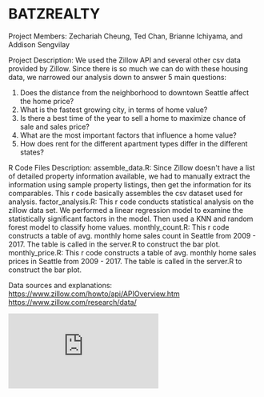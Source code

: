 # BATZREALTY

Project Members: Zechariah Cheung, Ted Chan, Brianne Ichiyama, and Addison Sengvilay

Project Description:
We used the Zillow API and several other csv data provided by Zillow. Since there is so much we can do with these housing data, we narrowed our analysis down to answer 5 main questions:
1. Does the distance from the neighborhood to downtown Seattle affect the home price?
2. What is the fastest growing city, in terms of home value?
3. Is there a best time of the year to sell a home to maximize chance of sale and sales price?
4. What are the most important factors that influence a home value?
5. How does rent for the different apartment types differ in the different states?

R Code Files Description:
assemble_data.R: Since Zillow doesn't have a list of detailed property information available, we had to manually extract the information using sample property listings, then get the information for its comparables. This r code basically assembles the csv dataset used for analysis.
factor_analysis.R: This r code conducts statistical analysis on the zillow data set. We performed a linear regression model to examine the statistically significant factors in the model. Then used a KNN and random forest model to classify home values.
monthly_count.R: This r code constructs a table of avg. monthly home sales count in Seattle from 2009 - 2017. The table is called in the server.R to construct the bar plot.
monthly_price.R: This r code constructs a table of avg. monthly home sales prices in Seattle from 2009 - 2017. The table is called in the server.R to construct the bar plot.


Data sources and explanations:
https://www.zillow.com/howto/api/APIOverview.htm
https://www.zillow.com/research/data/

![alt text](https://www.zillow.com/widgets/GetVersionedResource.htm?path=/static/logos/Zillowlogo_200x50.gif)
